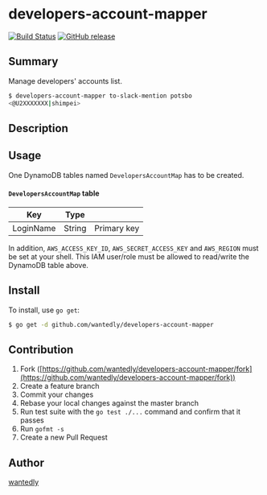 # developers-account-mapper

[![Build Status](https://travis-ci.org/wantedly/developers-account-mapper.svg)](https://travis-ci.org/wantedly/developers-account-mapper)
[![GitHub release](https://img.shields.io/github/release/wantedly/developers-account-mapper.svg)](https://github.com/wantedly/developers-account-mapper/releases)

## Summary

Manage developers' accounts list.

```bash
$ developers-account-mapper to-slack-mention potsbo
<@U2XXXXXXX|shimpei>
```
## Description

## Usage

One DynamoDB tables named `DevelopersAccountMap` has to be created.

#### `DevelopersAccountMap` table

|Key|Type| |
|---|----|---|
|LoginName|String|Primary key|

In addition, `AWS_ACCESS_KEY_ID`, `AWS_SECRET_ACCESS_KEY` and `AWS_REGION` must be set at your shell.
This IAM user/role must be allowed to read/write the DynamoDB table above.

## Install

To install, use `go get`:

```bash
$ go get -d github.com/wantedly/developers-account-mapper
```

## Contribution

1. Fork ([https://github.com/wantedly/developers-account-mapper/fork](https://github.com/wantedly/developers-account-mapper/fork))
1. Create a feature branch
1. Commit your changes
1. Rebase your local changes against the master branch
1. Run test suite with the `go test ./...` command and confirm that it passes
1. Run `gofmt -s`
1. Create a new Pull Request

## Author

[wantedly](https://github.com/wantedly)
